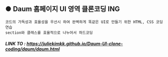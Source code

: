 ## ● Daum 홈페이지 UI 영역 클론코딩 ING

```
코드의 가독성과 효율성을 우선시 하여 완벽하게 똑같은 UI로 만들기 위한 HTML, CSS 코딩 연습
section와 클래스를 효율적으로 나누어서 하드코딩
```

##### LINK TO : https://juliekimkk.github.io/Daum-UI-clone-coding/daum/daum.html
